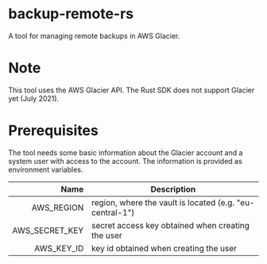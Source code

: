# backup-remote-rs
A tool for managing remote backups in AWS Glacier.

# Note
This tool uses the AWS Glacier API.
The Rust SDK does not support Glacier yet (July 2021).

# Prerequisites
The tool needs some basic information about the Glacier account and a system user with access to the account.
The information is provided as environment variables.

| Name | Description |
| ---: | --- |
| AWS_REGION | region, where the vault is located (e.g. "eu-central-1") |
| AWS_SECRET_KEY | secret access key obtained when creating the user |
| AWS_KEY_ID | key id obtained when creating the user |
